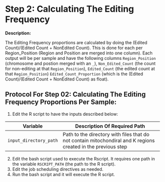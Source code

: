 # Step 2: Calculating The Editing Frequency

**Description:**

The Editing Frequency proportions are calculated by doing the (Edited Count)/(Edited Count + NonEdited Count). This is done for each per Region_Position (Region and Position are merged into one column). 
Each output will be per sample and have the following columns `Region_Position` (chromosome and postion merged with an `_`), `Non_Edited_Count` (the count for non-editing at that `Region_Position`), `Edited_Count` (the edited count at that `Region_Position`) `Edited_Count_Proportion` (which is the (Edited Count)/(Edited Count + NonEdited Count) as float).

## Protocol For Step 02: Calculating The Editing Frequency Proportions Per Sample:

1) Edit the R script to have the inputs described below:

| Variable | Description Of Required Path |
| --------------- | --------------- |
| `input_directory_path`    | Path to the directory with files that do not contain mitochondiral and K regions created in the previous step    |

2)  Edit the bash script used to execute the Rscript. It requires one path in the variable `RSCRIPT_PATH` (the path to the R script).
3)  Edit the job scheduling directives as needed.
4)  Run the bash script and it will execute the R script. 
